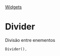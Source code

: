 [Widgets](https://github.com/leofds/flutter-class/blob/master/flutter/widgets/README.md)

# Divider

Divisão entre enementos

```dart
Divider(),
```
